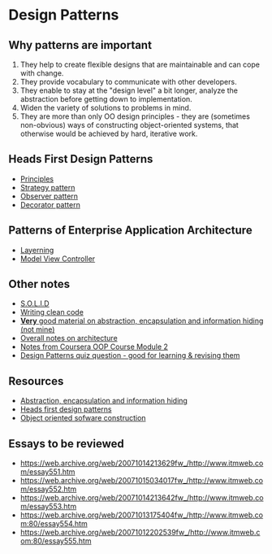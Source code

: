# Design Patterns

## Why patterns are important

1. They help to create flexible designs that are maintainable and can cope with change.
2. They provide vocabulary to communicate with other developers.
3. They enable to stay at the "design level" a bit longer, analyze the abstraction before getting down to implementation.
4. Widen the variety of solutions to problems in mind.
5. They are more than only OO design principles - they are (sometimes non-obvious) ways of constructing object-oriented systems, that otherwise would be achieved by hard, iterative work.

## Heads First Design Patterns

* [Principles](./heads_first/principles.md)
* [Strategy pattern](./heads_first/strategy.md)
* [Observer pattern](./heads_first/observer.md)
* [Decorator pattern](./heads_first/decorator.md)

## Patterns of Enterprise Application Architecture

* [Layerning](./fowler/layering.md)
* [Model View Controller](./fowler/mvc.md)

## Other notes

* [S.O.L.I.D](./solid.md)
* [Writing clean code](./clean_code.md)
* [**Very** good material on abstraction, encapsulation and information hiding (not mine)](./abstraction_encapsulation_information_hiding.md)
* [Overall notes on architecture](./architecture.md)
* [Notes from Coursera OOP Course Module 2](./oop_module_2.md)
* [Design Patterns quiz question - good for learning & revising them](./design_patterns_quiz_questions.md)

## Resources

* [Abstraction, encapsulation and information hiding](https://web.archive.org/web/20071214085409/http://www.itmweb.com/essay550.htm)
* [Heads first design patterns](http://shop.oreilly.com/product/9780596007126.do)
* [Object oriented sofware construction](https://en.wikipedia.org/wiki/Object-Oriented_Software_Construction)

## Essays to be reviewed

* https://web.archive.org/web/20071014213629fw_/http://www.itmweb.com/essay551.htm
* https://web.archive.org/web/20071015034017fw_/http://www.itmweb.com/essay552.htm
* https://web.archive.org/web/20071014213642fw_/http://www.itmweb.com/essay553.htm
* https://web.archive.org/web/20071013175404fw_/http://www.itmweb.com:80/essay554.htm
* https://web.archive.org/web/20071012202539fw_/http://www.itmweb.com:80/essay555.htm
